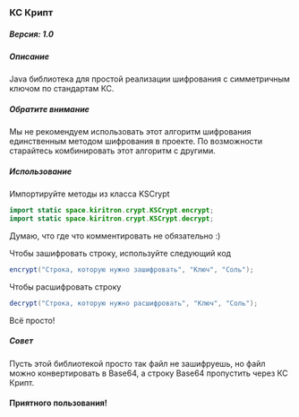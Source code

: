 ### **КС Крипт**

##### Версия: 1.0
##### Описание

Java библиотека для простой реализации шифрования с симметричным ключом по стандартам КС.

##### Обратите внимание
Мы не рекомендуем использовать этот алгоритм шифрования единственным методом шифрования в проекте. По возможности старайтесь комбинировать этот алгоритм с другими.

##### Использование
Импортируйте методы из класса KSCrypt
```java
import static space.kiritron.crypt.KSCrypt.encrypt;
import static space.kiritron.crypt.KSCrypt.decrypt;
```
Думаю, что где что комментировать не обязательно :)

Чтобы зашифровать строку, используйте следующий код
```java
encrypt("Строка, которую нужно зашифровать", "Ключ", "Соль");
```
Чтобы расшифровать строку
```java
decrypt("Строка, которую нужно расшифровать", "Ключ", "Соль");
```
Всё просто!

##### Совет
Пусть этой библиотекой просто так файл не зашифруешь, но файл можно конвертировать в Base64, а строку Base64 пропустить через КС Крипт.

#### Приятного пользования!
